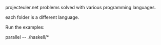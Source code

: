 projecteuler.net problems solved with various programming languages.

each folder is a different language.

Run the examples:

parallel -- ./haskell/*
